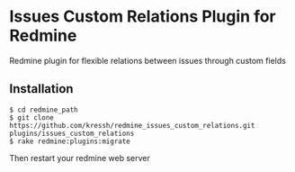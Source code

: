 # Issues Custom Relations Plugin for Redmine

Redmine plugin for flexible relations between issues through custom fields

## Installation

    $ cd redmine_path
    $ git clone https://github.com/kressh/redmine_issues_custom_relations.git plugins/issues_custom_relations
    $ rake redmine:plugins:migrate

  Then restart your redmine web server
